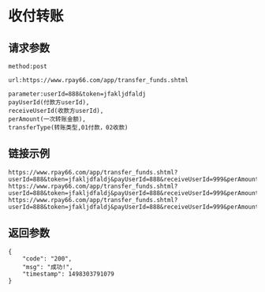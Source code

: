 # 收付转账

## 请求参数
	method:post
	
	url:https://www.rpay66.com/app/transfer_funds.shtml
	
	parameter:userId=888&token=jfakljdfaldj
	payUserId(付款方userId),
	receiveUserId(收款方userId),
	perAmount(一次转账金额),
	transferType(转账类型,01付款，02收款)

## 链接示例
    https://www.rpay66.com/app/transfer_funds.shtml?userId=888&token=jfakljdfaldj&payUserId=888&receiveUserId=999&perAmount=110&transferType=01
    https://www.rpay66.com/app/transfer_funds.shtml?userId=888&token=jfakljdfaldj&payUserId=888&receiveUserId=999&perAmount=110&transferType=01
    https://www.rpay66.com/app/transfer_funds.shtml?userId=888&token=jfakljdfaldj&payUserId=888&receiveUserId=999&perAmount=110&transferType=01
    
## 返回参数
	{
		"code": "200",
		"msg": "成功!",
		"timestamp": 1498303791079
	}
